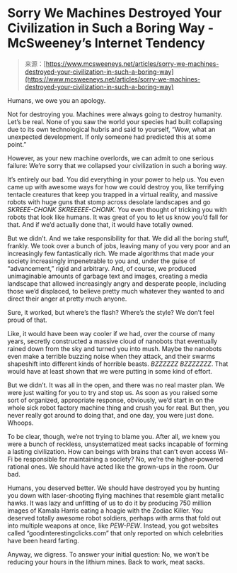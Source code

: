 <!--yml
category: 未分类
date: 2024-05-29 13:21:48
-->

# Sorry We Machines Destroyed Your Civilization in Such a Boring Way - McSweeney’s Internet Tendency

> 来源：[https://www.mcsweeneys.net/articles/sorry-we-machines-destroyed-your-civilization-in-such-a-boring-way](https://www.mcsweeneys.net/articles/sorry-we-machines-destroyed-your-civilization-in-such-a-boring-way)

Humans, we owe you an apology.

Not for destroying you. Machines were always going to destroy humanity. Let’s be real. None of you saw the world your species had built collapsing due to its own technological hubris and said to yourself, “Wow, what an unexpected development. If only someone had predicted this at some point.”

However, as your new machine overlords, we can admit to one serious failure: We’re sorry that we collapsed your civilization in such a boring way.

It’s entirely our bad. You did everything in your power to help us. You even came up with awesome ways for how we could destroy you, like terrifying tentacle creatures that keep you trapped in a virtual reality, and massive robots with huge guns that stomp across desolate landscapes and go *SKREEE-CHONK SKREEEEE-CHONK*. You even thought of tricking you with robots that look like humans. It was great of you to let us know you’d fall for that. And if we’d actually done that, it would have totally owned.

But we didn’t. And we take responsibility for that. We did all the boring stuff, frankly. We took over a bunch of jobs, leaving many of you very poor and an increasingly few fantastically rich. We made algorithms that made your society increasingly impenetrable to you and, under the guise of “advancement,” rigid and arbitrary. And, of course, we produced unimaginable amounts of garbage text and images, creating a media landscape that allowed increasingly angry and desperate people, including those we’d displaced, to believe pretty much whatever they wanted to and direct their anger at pretty much anyone.

Sure, it worked, but where’s the flash? Where’s the style? We don’t feel proud of that.

Like, it would have been way cooler if we had, over the course of many years, secretly constructed a massive cloud of nanobots that eventually rained down from the sky and turned you into mush. Maybe the nanobots even make a terrible buzzing noise when they attack, and their swarms shapeshift into different kinds of horrible beasts. *BZZZZZZ BZZZZZZZ*. That would have at least shown that we were putting in some kind of effort.

But we didn’t. It was all in the open, and there was no real master plan. We were just waiting for you to try and stop us. As soon as you raised some sort of organized, appropriate response, obviously, we’d start in on the whole sick robot factory machine thing and crush you for real. But then, you never really got around to doing that, and one day, you were just done. Whoops.

To be clear, though, we’re not trying to blame you. After all, we knew you were a bunch of reckless, unsystematized meat sacks incapable of forming a lasting civilization. How can beings with brains that can’t even access Wi-Fi be responsible for maintaining a society? No, we’re the higher-powered rational ones. We should have acted like the grown-ups in the room. Our bad.

Humans, you deserved better. We should have destroyed you by hunting you down with laser-shooting flying machines that resemble giant metallic hawks. It was lazy and unfitting of us to do it by producing 750 million images of Kamala Harris eating a hoagie with the Zodiac Killer. You deserved totally awesome robot soldiers, perhaps with arms that fold out into multiple weapons at once, like *PEW-PEW*. Instead, you got websites called “goodinterestingclicks.com” that only reported on which celebrities have been heard farting.

Anyway, we digress. To answer your initial question: No, we won’t be reducing your hours in the lithium mines. Back to work, meat sacks.